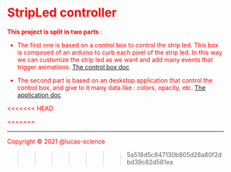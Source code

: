 
# StripLed controller

__This project is split in two parts__ : 

* The first one is based on a control box to control the strip led. This box is composed of an arduino to curb each pixel of the strip led. 
In this way we can customize the strip led as we want and add many events that trigger animations. [The control box doc](/control_box) 

* The second part is based on an deskstop application that control the control box, and give to it many data like : colors, opacity, etc. [The application doc](/electron-serialport)


<<<<<<< HEAD
<style>
    body{
        color:red;
    }
</style>
=======
<hr>

Copyright © 2021 @lucas-science
>>>>>>> 5a518d5c847130b805d28a80f2dbd39c82d581ea
